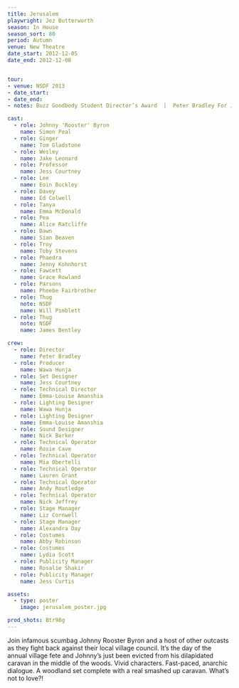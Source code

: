 ```yaml
---
title: Jerusalem
playwright: Jez Butterworth
season: In House
season_sort: 80
period: Autumn
venue: New Theatre
date_start: 2012-12-05
date_end: 2012-12-08


tour:
- venue: NSDF 2013
- date_start:
- date_end:
- notes: Buzz Goodbody Student Director’s Award  |  Peter Bradley For Jerusalem, Acting (Supporting Role)  |  Jake Leonard for Wesley in Jerusalem, Acting (Company)  |  Jerusalem, Design  |  Jessica Courtney for Jerusalem

cast:
  - role: Johnny 'Rooster' Byron
    name: Simon Peal
  - role: Ginger
    name: Tom Gladstone
  - role: Wesley
    name: Jake Leonard
  - role: Professor
    name: Jess Courtney
  - role: Lee
    name: Eoin Buckley
  - role: Davey
    name: Ed Colwell
  - role: Tanya
    name: Emma McDonald
  - role: Pea
    name: Alice Ratcliffe
  - role: Dawn
    name: Sian Beaven
  - role: Troy
    name: Toby Stevens
  - role: Phaedra
    name: Jenny Kohnhorst
  - role: Fawcett
    name: Grace Rowland
  - role: Parsons
    name: Phoebe Fairbrother
  - role: Thug
    note: NSDF
    name: Will Pimblett
  - role: Thug
    note: NSDF
    name: James Bentley

crew:
  - role: Director
    name: Peter Bradley
  - role: Producer
    name: Wawa Hunja
  - role: Set Designer
    name: Jess Courtney
  - role: Technical Director
    name: Emma-Louise Amanshia
  - role: Lighting Designer
    name: Wawa Hunja
  - role: Lighting Designer
    name: Emma-Louise Amanshia
  - role: Sound Designer
    name: Nick Barker
  - role: Technical Operator
    name: Rosie Cave
  - role: Technical Operator
    name: Mia Obertelli
  - role: Technical Operator
    name: Lauren Grant
  - role: Technical Operator
    name: Andy Routledge
  - role: Technical Operator
    name: Nick Jeffrey
  - role: Stage Manager
    name: Liz Cornwell
  - role: Stage Manager
    name: Alexandra Day
  - role: Costumes
    name: Abby Robinson
  - role: Costumes
    name: Lydia Scott
  - role: Publicity Manager
    name: Rosalie Shakir
  - role: Publicity Manager
    name: Jess Curtis

assets:
  - type: poster
    image: jerusalem_poster.jpg

prod_shots: Btr98g
---
```


Join infamous scumbag Johnny Rooster Byron and a host of other outcasts as they fight back against their local village council. It’s the day of the annual village fete and Johnny’s just been evicted from his dilapidated caravan in the middle of the woods. Vivid characters. Fast-paced, anarchic dialogue. A woodland set complete with a real smashed up caravan. What’s not to love?!

